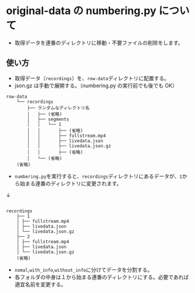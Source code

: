 # original-data の numbering.py について

- 取得データを連番のディレクトリに移動・不要ファイルの削除をします。

## 使い方

- 取得データ（`recordings`）を、`row-data`ディレクトリに配置する。
- json.gz は手動で展開する。（numbering.py の実行前でも後でも OK）

```
row-data
    └── recordings
        ├── ランダムなディレクトリ名
        │   ├── (省略)
        │   ├── segments
        │   │   └── 1
        │   │       ├── (省略)
        │   │       ├── fullstream.mp4
        │   │       ├── livedata.json
        │   │       ├── livedata.json.gz
        │   │       ├── (省略)
        │   └── (省略)
    (省略)
```

- `numbering.py`を実行すると、`recordings`ディレクトリにあるデータが、`1`から始まる連番のディレクトリに変更されます。

↓

```

recordings
    ├── 1
    │ ├── fullstream.mp4
    │ ├── livedata.json
    │ └── livedata.json.gz
    ├── 2
    │ ├── fullstream.mp4
    │ ├── livedata.json
    │ └── livedata.json.gz
    (省略)

```

- `nomal`,`with_info`,`without_info`に分けてデータを分割する。
- 各フォルダの中身は１から始まる連番のディレクトリにする。必要であれば適宜名前を変更する。
